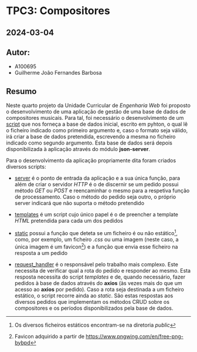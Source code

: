 # TPC3: Compositores
## 2024-03-04

## Autor:
- A100695
- Guilherme João Fernandes Barbosa

## Resumo

Neste quarto projeto da Unidade Curricular de *Engenharia Web* foi proposto o desenvolvimento de uma aplicação de gestão de uma base de dados de compositores musicais. Para tal, foi necessário o desenvolvimento de um [script](process_json.py) que nos forneça a base de dados inicial, escrito em pyhton, o qual lê o ficheiro indicado como primeiro argumento e, caso o formato seja válido, irá criar a base de dados pretendida, escrevendo a mesma no ficheiro indicado como segundo argumento. Esta base de dados será depois disponibilizada à aplicação através do módulo **json-server**.

Para o desenvolvimento da aplicação propriamente dita foram criados diversos scripts:

- [server](server.js) é o ponto de entrada da aplicação e a sua única função, para além de criar o servidor *HTTP* é o de discernir se um pedido possui método *GET* ou *POST* e reencaminhar o mesmo para a respetiva função de processamento. Caso o método do pedido seja outro, o próprio server indicará que não suporta o método pretendido

- [templates](templates.js) é um script cujo único papel é o de preencher a template *HTML* pretendida para cada um dos pedidos

- [static](static.js) possui a função que deteta se um ficheiro é ou não estático[^1], como, por exemplo, um ficheiro *.css* ou uma imagem (neste caso, a única imagem é um favicon[^2]) e a função que envia esse ficheiro na resposta a um pedido

- [request_handler](request_handler.js) é o responsável pelo trabalho mais complexo. Este necessita de verificar qual a rota do pedido e responder ao mesmo. Esta resposta necessita do script *templates* e de, quando necessário, fazer pedidos à base de dados através do **axios** (às vezes mais do que um acesso ao **axios** por pedido). Caso a rota seja destinada a um ficheiro estático, o script recorre ainda ao *static*. São estas respostas aos diversos pedidos que implementam os métodos CRUD sobre os compositores e os períodos disponibilizados pela base de dados.

[^1]: Os diversos ficheiros estáticos encontram-se na diretoria *public*
[^2]: Favicon adquirido a partir de https://www.pngwing.com/en/free-png-bybpd